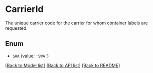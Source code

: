 # CarrierId

The unique carrier code for the carrier for whom container labels are requested.

## Enum

* `SWA` (value: `'SWA'`)

[[Back to Model list]](../README.md#documentation-for-models) [[Back to API list]](../README.md#documentation-for-api-endpoints) [[Back to README]](../README.md)



